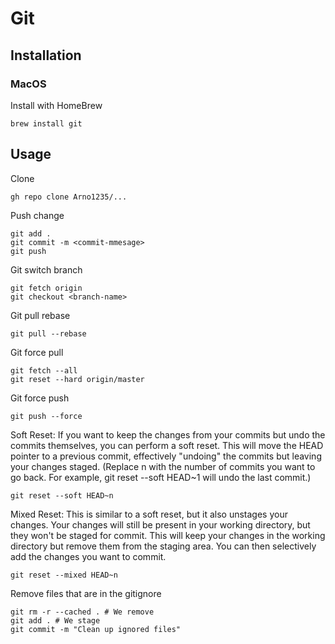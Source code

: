 # Git

## Installation

### MacOS

Install with HomeBrew

```
brew install git
```

## Usage

Clone

```
gh repo clone Arno1235/...
```

Push change

```
git add .
git commit -m <commit-mmesage>
git push
```

Git switch branch

```
git fetch origin
git checkout <branch-name>
```

Git pull rebase

```
git pull --rebase
```

Git force pull

```
git fetch --all
git reset --hard origin/master
```

Git force push

```
git push --force
```

Soft Reset: If you want to keep the changes from your commits but undo the commits themselves, you can perform a soft reset. This will move the HEAD pointer to a previous commit, effectively "undoing" the commits but leaving your changes staged. (Replace n with the number of commits you want to go back. For example, git reset --soft HEAD~1 will undo the last commit.)

```
git reset --soft HEAD~n
```

Mixed Reset: This is similar to a soft reset, but it also unstages your changes. Your changes will still be present in your working directory, but they won't be staged for commit. This will keep your changes in the working directory but remove them from the staging area. You can then selectively add the changes you want to commit.

```
git reset --mixed HEAD~n
```

Remove files that are in the gitignore

```
git rm -r --cached . # We remove
git add . # We stage
git commit -m "Clean up ignored files"
```
